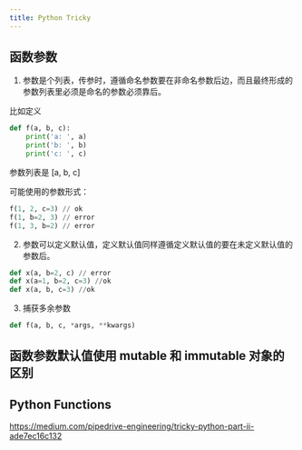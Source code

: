 ```yaml
---
title: Python Tricky
---
```


## 函数参数

1. 参数是个列表，传参时，遵循命名参数要在非命名参数后边，而且最终形成的参数列表里必须是命名的参数必须靠后。

比如定义

```py
def f(a, b, c):
    print('a: ', a)
    print('b: ', b)
    print('c: ', c)
```

参数列表是 [a, b, c]

可能使用的参数形式：

```py
f(1, 2, c=3) // ok
f(1, b=2, 3) // error
f(1, 3, b=2) // error
```

2. 参数可以定义默认值，定义默认值同样遵循定义默认值的要在未定义默认值的参数后。

```py
def x(a, b=2, c) // error
def x(a=1, b=2, c=3) //ok
def x(a, b, c=3) //ok
```

3. 捕获多余参数

```py
def f(a, b, c, *args, **kwargs)
```

## 函数参数默认值使用 mutable 和 immutable 对象的区别


## Python Functions

https://medium.com/pipedrive-engineering/tricky-python-part-ii-ade7ec16c132
